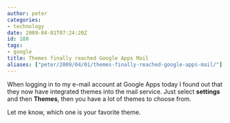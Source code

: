 ```yaml
---
author: peter
categories:
- technology
date: 2009-04-01T07:24:20Z
id: 180
tags:
- google
title: Themes finally reached Google Apps Mail
aliases: ["peter/2009/04/01/themes-finally-reached-google-apps-mail/"]
---
```


When logging in to my e-mail account at Google Apps today I found out that they now have integrated themes into the mail service. Just select **settings** and then **Themes**, then you have a lot of themes to choose from.

Let me know, which one is your favorite theme.

